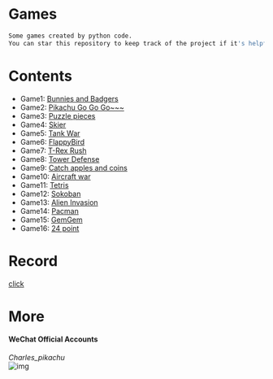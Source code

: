 # Games
```sh
Some games created by python code.
You can star this repository to keep track of the project if it's helpful for you, thank you for your support.
```

# Contents
- Game1: [Bunnies and Badgers](https://github.com/wewe-cat/Games/tree/master/Game1)
- Game2: [Pikachu Go Go Go~~~](https://github.com/wewe-cat/Games/tree/master/Game2)
- Game3: [Puzzle pieces](https://github.com/wewe-cat/Games/tree/master/Game3)
- Game4: [Skier](https://github.com/wewe-cat/Games/tree/master/Game4)
- Game5: [Tank War](https://github.com/wewe-cat/Games/tree/master/Game5)
- Game6: [FlappyBird](https://github.com/wewe-cat/Games/tree/master/Game6)
- Game7: [T-Rex Rush](https://github.com/wewe-cat/Games/tree/master/Game7)
- Game8: [Tower Defense](https://github.com/wewe-cat/Games/tree/master/Game8)
- Game9: [Catch apples and coins](https://github.com/wewe-cat/Games/tree/master/Game9)
- Game10: [Aircraft war](https://github.com/wewe-cat/Games/tree/master/Game10)
- Game11: [Tetris](https://github.com/wewe-cat/Games/tree/master/Game11)
- Game12: [Sokoban](https://github.com/wewe-cat/Games/tree/master/Game12)
- Game13: [Alien Invasion](https://github.com/wewe-cat/Games/tree/master/Game13)
- Game14: [Pacman](https://github.com/wewe-cat/Games/tree/master/Game14)
- Game15: [GemGem](https://github.com/wewe-cat/Games/tree/master/Game15)
- Game16: [24 point](https://github.com/wewe-cat/Games/tree/master/Game16)

# Record
[click](./RECORD)

# More
#### WeChat Official Accounts
*Charles_pikachu*  
![img](pikachu.jpg)
